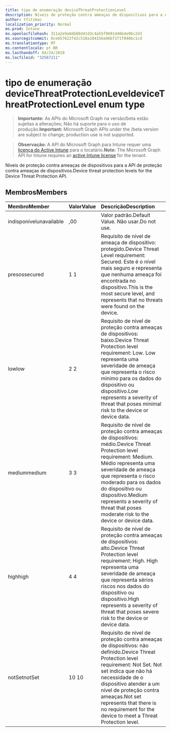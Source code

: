 ```yaml
---
title: tipo de enumeração deviceThreatProtectionLevel
description: Níveis de proteção contra ameaças de dispositivos para a API de proteção contra ameaças de dispositivos.
author: tfitzmac
localization_priority: Normal
ms.prod: Intune
ms.openlocfilehash: 311a2e9a8db68d41d3c4a55f9691446b4e96c2d3
ms.sourcegitcommit: 0ce657622f42c510a104156a96bf1f1f040bc1cd
ms.translationtype: MT
ms.contentlocale: pt-BR
ms.lasthandoff: 04/24/2019
ms.locfileid: "32567211"
---
```

# <a name="devicethreatprotectionlevel-enum-type"></a><span data-ttu-id="6eb85-103">tipo de enumeração deviceThreatProtectionLevel</span><span class="sxs-lookup"><span data-stu-id="6eb85-103">deviceThreatProtectionLevel enum type</span></span>

> <span data-ttu-id="6eb85-104">**Importante:** As APIs do Microsoft Graph na versão/beta estão sujeitas a alterações; Não há suporte para o uso de produção.</span><span class="sxs-lookup"><span data-stu-id="6eb85-104">**Important:** Microsoft Graph APIs under the /beta version are subject to change; production use is not supported.</span></span>

> <span data-ttu-id="6eb85-105">**Observação:** A API do Microsoft Graph para Intune requer uma [licença do Active Intune](https://go.microsoft.com/fwlink/?linkid=839381) para o locatário.</span><span class="sxs-lookup"><span data-stu-id="6eb85-105">**Note:** The Microsoft Graph API for Intune requires an [active Intune license](https://go.microsoft.com/fwlink/?linkid=839381) for the tenant.</span></span>

<span data-ttu-id="6eb85-106">Níveis de proteção contra ameaças de dispositivos para a API de proteção contra ameaças de dispositivos.</span><span class="sxs-lookup"><span data-stu-id="6eb85-106">Device threat protection levels for the Device Threat Protection API.</span></span>

## <a name="members"></a><span data-ttu-id="6eb85-107">Membros</span><span class="sxs-lookup"><span data-stu-id="6eb85-107">Members</span></span>
|<span data-ttu-id="6eb85-108">Membro</span><span class="sxs-lookup"><span data-stu-id="6eb85-108">Member</span></span>|<span data-ttu-id="6eb85-109">Valor</span><span class="sxs-lookup"><span data-stu-id="6eb85-109">Value</span></span>|<span data-ttu-id="6eb85-110">Descrição</span><span class="sxs-lookup"><span data-stu-id="6eb85-110">Description</span></span>|
|:---|:---|:---|
|<span data-ttu-id="6eb85-111">indisponível</span><span class="sxs-lookup"><span data-stu-id="6eb85-111">unavailable</span></span>|<span data-ttu-id="6eb85-112">,0</span><span class="sxs-lookup"><span data-stu-id="6eb85-112">0</span></span>|<span data-ttu-id="6eb85-113">Valor padrão.</span><span class="sxs-lookup"><span data-stu-id="6eb85-113">Default Value.</span></span> <span data-ttu-id="6eb85-114">Não usar.</span><span class="sxs-lookup"><span data-stu-id="6eb85-114">Do not use.</span></span>|
|<span data-ttu-id="6eb85-115">presos</span><span class="sxs-lookup"><span data-stu-id="6eb85-115">secured</span></span>|<span data-ttu-id="6eb85-116">1 </span><span class="sxs-lookup"><span data-stu-id="6eb85-116">1</span></span>|<span data-ttu-id="6eb85-117">Requisito de nível de ameaça de dispositivo: protegido.</span><span class="sxs-lookup"><span data-stu-id="6eb85-117">Device Threat Level requirement: Secured.</span></span> <span data-ttu-id="6eb85-118">Este é o nível mais seguro e representa que nenhuma ameaça foi encontrada no dispositivo.</span><span class="sxs-lookup"><span data-stu-id="6eb85-118">This is the most secure level, and represents that no threats were found on the device.</span></span>|
|<span data-ttu-id="6eb85-119">low</span><span class="sxs-lookup"><span data-stu-id="6eb85-119">low</span></span>|<span data-ttu-id="6eb85-120">2 </span><span class="sxs-lookup"><span data-stu-id="6eb85-120">2</span></span>|<span data-ttu-id="6eb85-121">Requisito de nível de proteção contra ameaças de dispositivos: baixo.</span><span class="sxs-lookup"><span data-stu-id="6eb85-121">Device Threat Protection level requirement: Low.</span></span> <span data-ttu-id="6eb85-122">Low representa uma severidade de ameaça que representa o risco mínimo para os dados do dispositivo ou dispositivo.</span><span class="sxs-lookup"><span data-stu-id="6eb85-122">Low represents a severity of threat that poses minimal risk to the device or device data.</span></span>|
|<span data-ttu-id="6eb85-123">medium</span><span class="sxs-lookup"><span data-stu-id="6eb85-123">medium</span></span>|<span data-ttu-id="6eb85-124">3 </span><span class="sxs-lookup"><span data-stu-id="6eb85-124">3</span></span>|<span data-ttu-id="6eb85-125">Requisito de nível de proteção contra ameaças de dispositivos: médio.</span><span class="sxs-lookup"><span data-stu-id="6eb85-125">Device Threat Protection level requirement: Medium.</span></span> <span data-ttu-id="6eb85-126">Médio representa uma severidade de ameaça que representa o risco moderado para os dados do dispositivo ou dispositivo.</span><span class="sxs-lookup"><span data-stu-id="6eb85-126">Medium represents a severity of threat that poses moderate risk to the device or device data.</span></span>|
|<span data-ttu-id="6eb85-127">high</span><span class="sxs-lookup"><span data-stu-id="6eb85-127">high</span></span>|<span data-ttu-id="6eb85-128">4 </span><span class="sxs-lookup"><span data-stu-id="6eb85-128">4</span></span>|<span data-ttu-id="6eb85-129">Requisito de nível de proteção contra ameaças de dispositivos: alto.</span><span class="sxs-lookup"><span data-stu-id="6eb85-129">Device Threat Protection level requirement: High.</span></span> <span data-ttu-id="6eb85-130">High representa uma severidade de ameaça que representa sérios riscos nos dados do dispositivo ou dispositivo.</span><span class="sxs-lookup"><span data-stu-id="6eb85-130">High represents a severity of threat that poses severe risk to the device or device data.</span></span>|
|<span data-ttu-id="6eb85-131">notSet</span><span class="sxs-lookup"><span data-stu-id="6eb85-131">notSet</span></span>|<span data-ttu-id="6eb85-132">10 </span><span class="sxs-lookup"><span data-stu-id="6eb85-132">10</span></span>|<span data-ttu-id="6eb85-133">Requisito de nível de proteção contra ameaças de dispositivos: não definido.</span><span class="sxs-lookup"><span data-stu-id="6eb85-133">Device Threat Protection level requirement: Not Set.</span></span> <span data-ttu-id="6eb85-134">Not set indica que não há necessidade de o dispositivo atender a um nível de proteção contra ameaças.</span><span class="sxs-lookup"><span data-stu-id="6eb85-134">Not set represents that there is no requirement for the device to meet a Threat Protection level.</span></span>|





